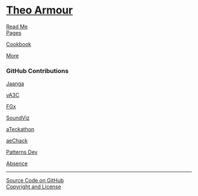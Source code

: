[Theo Armour](./index.html )
============================

<div id=rm class=menu >
	<a href=JavaScript:displayMD("#readme.md#rm"); >Read Me</a>
</div>

<div id=pag class=menu >
	<a href=JavaScript:displayMD("#pages/readme.md#pag"); >Pages</a>
</div>

[Cookbook]( ./cookbook/readme-reader.html )

[More]( ./home/r1/index-2013-10-20.html )

### GitHub Contributions

<i class="fa fa-external-link"></i> [Jaanga]( http://jaanga.github.io/ )  

<i class="fa fa-external-link"></i> [vA3C]( http://va3c.github.io/ )  

<i class="fa fa-external-link"></i> [FGx]( http://fgx.github.io/ )  

<i class="fa fa-external-link"></i> [SoundViz]( http://soundviz.github.io/ )  

<i class="fa fa-external-link"></i> [aTeckathon]( http://ateckathon.github.io/ )  

<i class="fa fa-external-link"></i> [aeChack]( http://aechack.github.io/ )  

<i class="fa fa-external-link"></i> [Patterns Dev]( http://patterns-dev.github.io/ )  

<i class="fa fa-external-link"></i> [Absence]( http://absence.github.io/ )  


****

<i class="fa fa-github"></i> [Source Code on GitHub]( https://github.com/theo-armour/theo-armour.github.io)  
<i class="fa fa-copy"></i> [Copyright and License]( https://github.com/theo-armour/theo-armour.github.io/blob/master/copyright-notice-and-license.md )
